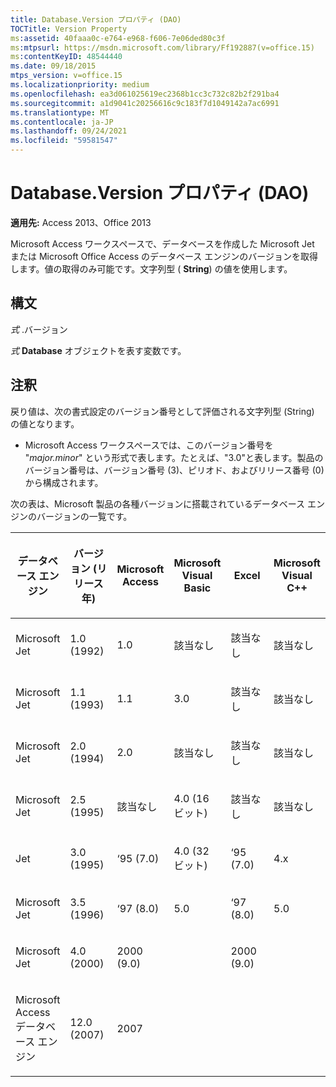 ```yaml
---
title: Database.Version プロパティ (DAO)
TOCTitle: Version Property
ms:assetid: 40faaa0c-e764-e968-f606-7e06ded80c3f
ms:mtpsurl: https://msdn.microsoft.com/library/Ff192887(v=office.15)
ms:contentKeyID: 48544440
ms.date: 09/18/2015
mtps_version: v=office.15
ms.localizationpriority: medium
ms.openlocfilehash: ea3d061025619ec2368b1cc3c732c82b2f291ba4
ms.sourcegitcommit: a1d9041c20256616c9c183f7d1049142a7ac6991
ms.translationtype: MT
ms.contentlocale: ja-JP
ms.lasthandoff: 09/24/2021
ms.locfileid: "59581547"
---
```

# <a name="databaseversion-property-dao"></a>Database.Version プロパティ (DAO)

**適用先:** Access 2013、Office 2013

Microsoft Access ワークスペースで、データベースを作成した Microsoft Jet または Microsoft Office Access のデータベース エンジンのバージョンを取得します。値の取得のみ可能です。文字列型 ( **String**) の値を使用します。

## <a name="syntax"></a>構文

*式* .バージョン

*式* **Database** オブジェクトを表す変数です。

## <a name="remarks"></a>注釈

戻り値は、次の書式設定のバージョン番号として評価される文字列型 (String) の値となります。

- Microsoft Access ワークスペースでは、このバージョン番号を "*major.minor*" という形式で表します。たとえば、"3.0"と表します。製品のバージョン番号は、バージョン番号 (3)、ピリオド、およびリリース番号 (0) から構成されます。

次の表は、Microsoft 製品の各種バージョンに搭載されているデータベース エンジンのバージョンの一覧です。

<table style="width:100%;">
<colgroup>
<col style="width: 16%" />
<col style="width: 16%" />
<col style="width: 16%" />
<col style="width: 16%" />
<col style="width: 16%" />
<col style="width: 16%" />
</colgroup>
<thead>
<tr class="header">
<th><p>データベース エンジン</p></th>
<th><p>バージョン (リリース年)</p></th>
<th><p>Microsoft Access</p></th>
<th><p>Microsoft Visual Basic</p></th>
<th><p>Excel</p></th>
<th><p>Microsoft Visual C++</p></th>
</tr>
</thead>
<tbody>
<tr class="odd">
<td><p>Microsoft Jet</p></td>
<td><p>1.0 (1992)</p></td>
<td><p>1.0</p></td>
<td><p>該当なし</p></td>
<td><p>該当なし</p></td>
<td><p>該当なし</p></td>
</tr>
<tr class="even">
<td><p>Microsoft Jet</p></td>
<td><p>1.1 (1993)</p></td>
<td><p>1.1</p></td>
<td><p>3.0</p></td>
<td><p>該当なし</p></td>
<td><p>該当なし</p></td>
</tr>
<tr class="odd">
<td><p>Microsoft Jet</p></td>
<td><p>2.0 (1994)</p></td>
<td><p>2.0</p></td>
<td><p>該当なし</p></td>
<td><p>該当なし</p></td>
<td><p>該当なし</p></td>
</tr>
<tr class="even">
<td><p>Microsoft Jet</p></td>
<td><p>2.5 (1995)</p></td>
<td><p>該当なし</p></td>
<td><p>4.0 (16 ビット)</p></td>
<td><p>該当なし</p></td>
<td><p>該当なし</p></td>
</tr>
<tr class="odd">
<td><p>Jet</p></td>
<td><p>3.0 (1995)</p></td>
<td><p>‘95 (7.0)</p></td>
<td><p>4.0 (32 ビット)</p></td>
<td><p>‘95 (7.0)</p></td>
<td><p>4.x</p></td>
</tr>
<tr class="even">
<td><p>Microsoft Jet</p></td>
<td><p>3.5 (1996)</p></td>
<td><p>‘97 (8.0)</p></td>
<td><p>5.0</p></td>
<td><p>‘97 (8.0)</p></td>
<td><p>5.0</p></td>
</tr>
<tr class="odd">
<td><p>Microsoft Jet</p></td>
<td><p>4.0 (2000)</p></td>
<td><p>2000 (9.0)</p></td>
<td><p></p></td>
<td><p>2000 (9.0)</p></td>
<td><p></p></td>
</tr>
<tr class="even">
<td><p>Microsoft Access データベース エンジン</p></td>
<td><p>12.0 (2007)</p></td>
<td><p>2007</p></td>
<td><p></p></td>
<td><p></p></td>
<td><p></p></td>
</tr>
</tbody>
</table>

